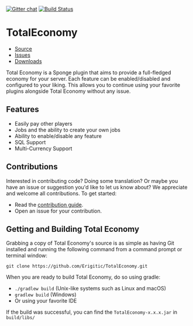 [![Gitter chat](https://badges.gitter.im/Join%20Chat.svg)](https://gitter.im/TotalEconomy/TotalEconomy)
[![Build Status](https://travis-ci.org/Erigitic/TotalEconomy.svg?branch=develop)](https://travis-ci.org/Erigitic/TotalEconomy)

# TotalEconomy

+ [Source](https://github.com/Erigitic/TotalEconomy)
+ [Issues](https://github.com/Erigitic/TotalEconomy/issues)
+ [Downloads](https://ore.spongepowered.org/Erigitic/Total-Economy/versions)

Total Economy is a Sponge plugin that aims to provide a full-fledged economy for your server. Each feature can be enabled/disabled and configured to your liking. This allows you to continue using your favorite plugins alongside Total Economy without any issue.

## Features

+ Easily pay other players
+ Jobs and the ability to create your own jobs
+ Ability to enable/disable any feature
+ SQL Support
+ Multi-Currency Support

## Contributions
Interested in contributing code? Doing some translation? Or maybe you have an issue or suggestion you'd like to let us know about? We appreciate and welcome all contributions. To get started:

+ Read the [contribution guide](https://github.com/Erigitic/TotalEconomy/blob/develop/CONTRIBUTING.md).
+ Open an issue for your contribution.

## Getting and Building Total Economy
Grabbing a copy of Total Economy's source is as simple as having Git installed and running the following command from a command prompt or terminal window:

`git clone https://github.com/Erigitic/TotalEconomy.git`

When you are ready to build Total Economy, do so using gradle:

+ `./gradlew build` (Unix-like systems such as Linux and macOS)
+ `gradlew build` (Windows)
+ Or using your favorite IDE

If the build was successful, you can find the `TotalEconomy-x.x.x.jar` in `build/libs/`
